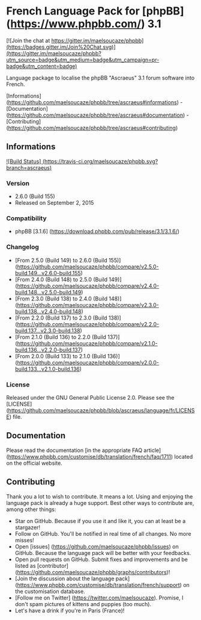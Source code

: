 # French Language Pack for [phpBB] (https://www.phpbb.com/) 3.1

[![Join the chat at https://gitter.im/maelsoucaze/phpbb](https://badges.gitter.im/Join%20Chat.svg)](https://gitter.im/maelsoucaze/phpbb?utm_source=badge&utm_medium=badge&utm_campaign=pr-badge&utm_content=badge)

Language package to localise the phpBB "Ascraeus" 3.1 forum software into French.

[Informations] (https://github.com/maelsoucaze/phpbb/tree/ascraeus#informations) - [Documentation] (https://github.com/maelsoucaze/phpbb/tree/ascraeus#documentation) - [Contributing] (https://github.com/maelsoucaze/phpbb/tree/ascraeus#contributing)

## Informations

[![Build Status] (https://travis-ci.org/maelsoucaze/phpbb.svg?branch=ascraeus)](https://travis-ci.org/maelsoucaze/phpbb)

### Version

- 2.6.0 (Build 155)
- Released on September 2, 2015

### Compatibility

- phpBB [3.1.6] (https://download.phpbb.com/pub/release/3.1/3.1.6/)

### Changelog

- [From 2.5.0 (Build 149) to 2.6.0 (Build 155)] (https://github.com/maelsoucaze/phpbb/compare/v2.5.0-build.149...v2.6.0-build.155)
- [From 2.4.0 (Build 148) to 2.5.0 (Build 149)] (https://github.com/maelsoucaze/phpbb/compare/v2.4.0-build.148...v2.5.0-build.149)
- [From 2.3.0 (Build 138) to 2.4.0 (Build 148)] (https://github.com/maelsoucaze/phpbb/compare/v2.3.0-build.138...v2.4.0-build.148)
- [From 2.2.0 (Build 137) to 2.3.0 (Build 138)] (https://github.com/maelsoucaze/phpbb/compare/v2.2.0-build.137...v2.3.0-build.138)
- [From 2.1.0 (Build 136) to 2.2.0 (Build 137)] (https://github.com/maelsoucaze/phpbb/compare/v2.1.0-build.136...v2.2.0-build.137)
- [From 2.0.0 (Build 133) to 2.1.0 (Build 136)] (https://github.com/maelsoucaze/phpbb/compare/v2.0.0-build.133...v2.1.0-build.136)

### License

Released under the GNU General Public License 2.0. Please see the [LICENSE] (https://github.com/maelsoucaze/phpbb/blob/ascraeus/language/fr/LICENSE) file.

## Documentation

Please read the documentation [in the appropriate FAQ article] (https://www.phpbb.com/customise/db/translation/french/faq/1711) located on the official website.

## Contributing

Thank you a lot to wish to contribute. It means a lot. Using and enjoying the language pack is already a huge support. Best other ways to contribute are, among other things:

- Star on GitHub. Because if you use it and like it, you can at least be a stargazer!
- Follow on GitHub. You'll be notified in real time of all changes. No more misses!
- Open [issues] (https://github.com/maelsoucaze/phpbb/issues) on GitHub. Because the language pack will be better with your feedbacks.
- Open pull requests on GitHub. Submit fixes and improvements and be listed as [contributor] (https://github.com/maelsoucaze/phpbb/graphs/contributors)!
- [Join the discussion about the language pack] (https://www.phpbb.com/customise/db/translation/french/support) on the customisation database.
- [Follow me on Twitter] (https://twitter.com/maelsoucaze). Promise, I don't spam pictures of kittens and puppies (too much).
- Let's have a drink if you're in Paris (France)!
